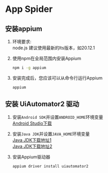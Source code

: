 # App Spider

## 安装appium

1. 环境要求:  
   node.js 建议使用最新的lts版本，如20.12.1
2. 使用npm在全局范围内安装Appium
   
    ```sh
    npm i -g appium
    ```
3. 安装完成后，您应该可以从命令行运行Appium
   
   ```sh
   appium
   ```

## 安装 UiAutomator2 驱动

1. 安装`Android SDK`并设置`ANDROID_HOME`环境变量  
   [Android Studio下载](https://developer.android.com/studio)

2. 安装`Java JDK`并设置`JAVA_HOME`环境变量  
   [Java JDK下载地址1](https://jdk.java.net/)  
   [Java JDK下载地址2](https://adoptium.net/en-GB/temurin/releases/)

3. 安装Appium驱动器
   ```sh
   appium driver install uiautomator2
   ```